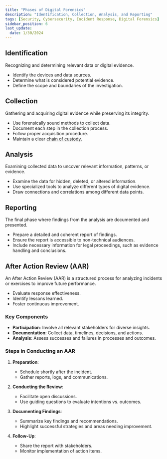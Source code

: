 ```yaml
---
title: "Phases of Digital Forensics"
description: "Identification, Collection, Analysis, and Reporting"
tags: [Security, Cybersecurity, Incident Response, Digital Forensics]
sidebar_position: 6
last_update:
  date: 1/30/2024
---
```



## Identification 

Recognizing and determining relevant data or digital evidence.

- Identify the devices and data sources.
- Determine what is considered potential evidence.
- Define the scope and boundaries of the investigation.

## Collection

Gathering and acquiring digital evidence while preserving its integrity.

- Use forensically sound methods to collect data.
- Document each step in the collection process.
- Follow proper acquisition procedure.
- Maintain a clear [chain of custody.](/docs/007-Cybersecurity/040-Digital-Forensics/010-Chain-of-Custody.md)

## Analysis 

Examining collected data to uncover relevant information, patterns, or evidence.

- Examine the data for hidden, deleted, or altered information.
- Use specialized tools to analyze different types of digital evidence.
- Draw connections and correlations among different data points.

## Reporting

The final phase where findings from the analysis are documented and presented.

- Prepare a detailed and coherent report of findings.
- Ensure the report is accessible to non-technical audiences.
- Include necessary information for legal proceedings, such as evidence handling and conclusions.

## After Action Review (AAR)

An After Action Review (AAR) is a structured process for analyzing incidents or exercises to improve future performance. 

- Evaluate response effectiveness.
- Identify lessons learned.
- Foster continuous improvement.

### Key Components

- **Participation**: Involve all relevant stakeholders for diverse insights.
- **Documentation**: Collect data, timelines, decisions, and actions.
- **Analysis**: Assess successes and failures in processes and outcomes.

### Steps in Conducting an AAR

1. **Preparation**: 
   - Schedule shortly after the incident.
   - Gather reports, logs, and communications.

2. **Conducting the Review**: 
   - Facilitate open discussions.
   - Use guiding questions to evaluate intentions vs. outcomes.

3. **Documenting Findings**: 
   - Summarize key findings and recommendations.
   - Highlight successful strategies and areas needing improvement.

4. **Follow-Up**: 
   - Share the report with stakeholders.
   - Monitor implementation of action items.
